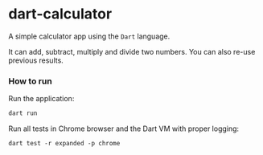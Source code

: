 # dart-calculator

A simple calculator app using the `Dart` language.

It can add, subtract, multiply and divide two numbers. You can also re-use previous results.

### How to run

Run the application:

```bash
dart run
```

Run all tests in Chrome browser and the Dart VM with proper logging:

```bashn
dart test -r expanded -p chrome
```
